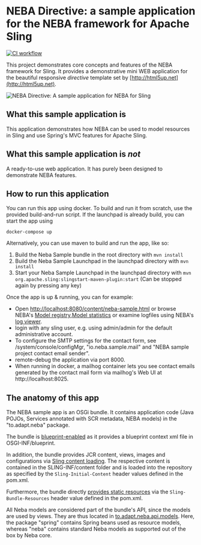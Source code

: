 # NEBA Directive: a sample application for the NEBA framework for Apache Sling
[![CI workflow](https://github.com/unic/neba-sample-project/actions/workflows/ci.yml/badge.svg)](https://github.com/unic/neba-sample-project/actions/workflows/ci.yml)

This project demonstrates core concepts and features of the NEBA framework for Sling. 
It provides a demonstrative mini WEB application for the beautiful responsive _directive_ template set by [http://html5up.net](http://html5up.net).

![NEBA Directive: A sample application for NEBA for Sling](README/intro.png)

## What this sample application is
This application demonstrates how NEBA can be used to model resources in Sling and use Spring's MVC features for Apache Sling.

## What this sample application is _not_ 
A ready-to-use web application. It has purely been designed to demonstrate NEBA features.
 
## How to run this application
You can run this app using docker. To build and run it from scratch, use the provided build-and-run script. 
If the launchpad is already build, you can start the app using

`docker-compose up`

Alternatively, you can use maven to build and run the app, like so:

1. Build the Neba Sample bundle in the root directory with `mvn install`
2. Build the Neba Sample Launchpad in the launchpad directory with `mvn install`
3. Start your Neba Sample Launchpad in the launchpad directory with `mvn  org.apache.sling:slingstart-maven-plugin:start` (Can be stopped again by pressing any key)

Once the app is up & running, you can for example:

- Open [http://localhost:8080/content/neba-sample.html](http://localhost:8080/content/neba-sample.html) or browse NEBA's 
   [Model registry](http://localhost:8080/system/console/modelregistry),[Model statistics](http://localhost:8080/system/console/modelstatistics) or examine logfiles using NEBA's [log viewer](http://localhost:8080/system/console/logviewer).
- login with any sling user, e.g. using admin/admin for the default administrative account.
- To configure the SMTP settings for the contact form, see /system/console/configMgr, "io.neba.sample.mail" and "NEBA sample project contact email sender".
- remote-debug the application via port 8000.
- When running in docker, a mailhog container lets you see contact emails generated by the contact mail form
  via mailhog's Web UI at http://localhost:8025.
 
## The anatomy of this app
The NEBA sample app is an OSGi bundle. It contains application code (Java POJOs, Services annotated with SCR metadata, NEBA models) in the "to.adapt.neba" package.

The bundle is [blueprint-enabled](http://www.eclipse.org/gemini/blueprint/) as it provides a blueprint context xml file in OSGI-INF/blueprint.

In addition, the bundle provides JCR content, views, images and configurations via [Sling content loading](https://sling.apache.org/documentation/bundles/content-loading-jcr-contentloader.html).
The respective content is contained in the SLING-INF/content folder and is loaded into the repository as specified by the `Sling-Initial-Content` header values defined in the pom.xml.

Furthermore, the bundle directly [provides static resources](https://sling.apache.org/documentation/bundles/bundle-resources-extensions-bundleresource.html) via the `Sling-Bundle-Resources` header value defined in the pom.xml.

All Neba models are considered part of the bundle's API, since the models are used by views. They are thus located in [to.adapt.neba.api.models](https://github.com/unic/neba-sample-project/tree/master/src/main/java/to/adapt/neba/api/models).
Here, the package "spring" contains Spring beans used as resource models, whereas "neba" contains standard Neba models as supported out of the box by Neba core. 
